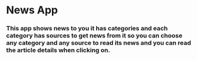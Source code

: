 # News App
### This app shows news to you it has categories and each category has sources to get news from it so you can choose any category and any source to read its news and you can read the article details when clicking on.
